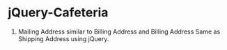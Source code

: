# jQuery-Cafeteria

1. Mailing Address similar to Billing Address and Billing Address Same as Shipping Address using  jQuery.